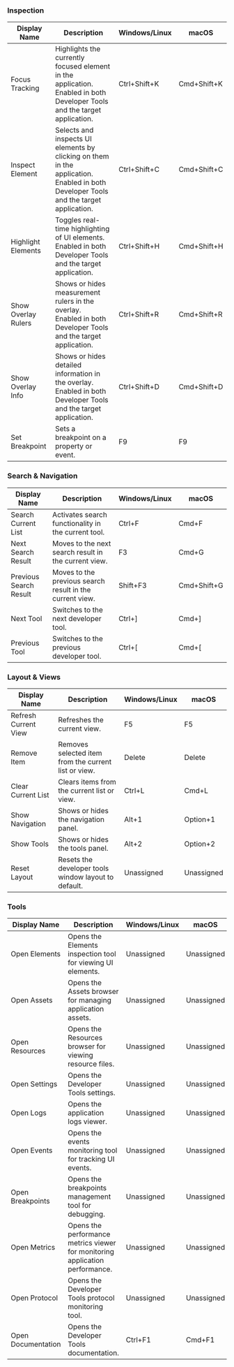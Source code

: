 ### Inspection
| Display Name | Description | Windows/Linux | macOS |
|--------------|-------------|---------------|-------|
| Focus Tracking | Highlights the currently focused element in the application.<br>Enabled in both Developer Tools and the target application. | Ctrl+Shift+K | Cmd+Shift+K |
| Inspect Element | Selects and inspects UI elements by clicking on them in the application.<br>Enabled in both Developer Tools and the target application. | Ctrl+Shift+C | Cmd+Shift+C |
| Highlight Elements | Toggles real-time highlighting of UI elements.<br>Enabled in both Developer Tools and the target application. | Ctrl+Shift+H | Cmd+Shift+H |
| Show Overlay Rulers | Shows or hides measurement rulers in the overlay.<br>Enabled in both Developer Tools and the target application. | Ctrl+Shift+R | Cmd+Shift+R |
| Show Overlay Info | Shows or hides detailed information in the overlay.<br>Enabled in both Developer Tools and the target application. | Ctrl+Shift+D | Cmd+Shift+D |
| Set Breakpoint | Sets a breakpoint on a property or event. | F9 | F9 |

### Search & Navigation
| Display Name | Description | Windows/Linux | macOS |
|--------------|-------------|---------------|-------|
| Search Current List | Activates search functionality in the current tool. | Ctrl+F | Cmd+F |
| Next Search Result | Moves to the next search result in the current view. | F3 | Cmd+G |
| Previous Search Result | Moves to the previous search result in the current view. | Shift+F3 | Cmd+Shift+G |
| Next Tool | Switches to the next developer tool. | Ctrl+] | Cmd+] |
| Previous Tool | Switches to the previous developer tool. | Ctrl+[ | Cmd+[ |

### Layout & Views
| Display Name | Description | Windows/Linux | macOS |
|--------------|-------------|---------------|-------|
| Refresh Current View | Refreshes the current view. | F5 | F5 |
| Remove Item | Removes selected item from the current list or view. | Delete | Delete |
| Clear Current List | Clears items from the current list or view. | Ctrl+L | Cmd+L |
| Show Navigation | Shows or hides the navigation panel. | Alt+1 | Option+1 |
| Show Tools | Shows or hides the tools panel. | Alt+2 | Option+2 |
| Reset Layout | Resets the developer tools window layout to default. | Unassigned | Unassigned |

### Tools
| Display Name | Description | Windows/Linux | macOS |
|--------------|-------------|---------------|-------|
| Open Elements | Opens the Elements inspection tool for viewing UI elements. | Unassigned | Unassigned |
| Open Assets | Opens the Assets browser for managing application assets. | Unassigned | Unassigned |
| Open Resources | Opens the Resources browser for viewing resource files. | Unassigned | Unassigned |
| Open Settings | Opens the Developer Tools settings. | Unassigned | Unassigned |
| Open Logs | Opens the application logs viewer. | Unassigned | Unassigned |
| Open Events | Opens the events monitoring tool for tracking UI events. | Unassigned | Unassigned |
| Open Breakpoints | Opens the breakpoints management tool for debugging. | Unassigned | Unassigned |
| Open Metrics | Opens the performance metrics viewer for monitoring application performance. | Unassigned | Unassigned |
| Open Protocol | Opens the Developer Tools protocol monitoring tool. | Unassigned | Unassigned |
| Open Documentation | Opens the Developer Tools documentation. | Ctrl+F1 | Cmd+F1 |
